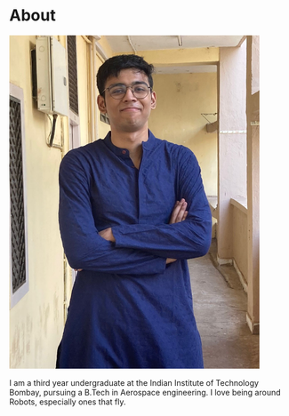 # About

<img src="/images/2.jpeg" width="450" height="600">

I am a third year undergraduate at the Indian Institute of Technology Bombay, pursuing a B.Tech in Aerospace engineering. I love being around Robots, especially ones that fly. 
